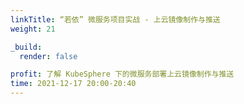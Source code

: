 ```yaml
---
linkTitle: “若依” 微服务项目实战 - 上云镜像制作与推送
weight: 21

_build:
  render: false

profit: 了解 KubeSphere 下的微服务部署上云镜像制作与推送
time: 2021-12-17 20:00-20:40
---
```

